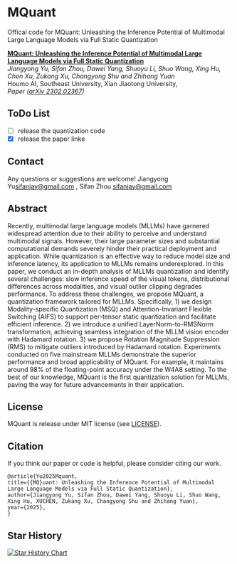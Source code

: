 # MQuant
Offical code for MQuant: Unleashing the Inference Potential of Multimodal Large Language Models via Full Static Quantization

[**MQuant:
Unleashing the Inference Potential of Multimodal Large Language Models via Full Static Quantization**](https://arxiv.org/abs/2502.00425)\
*Jiangyong Yu, Sifan Zhou, Dawei Yang, Shuoyu Li, Shuo Wang, Xing Hu, Chen Xu, Zukang Xu, Changyong Shu and Zhihang Yuan*\
Houmo AI, Southeast University, Xian Jiaotong University,\
*Paper ([arXiv 2302.02367](https://arxiv.org/abs/2502.00425))*



## ToDo List
- [ ] release the quantization code
- [x] release the paper linke

## Contact
Any questions or suggestions are welcome! Jiangyong Yu[sifanjay@gmail.com](mailto:sifanjay@gmail.com)
, Sifan Zhou [sifanjay@gmail.com](mailto:sifanjay@gmail.com)

## Abstract
Recently, multimodal large language models (MLLMs) have garnered widespread attention due to their ability to perceive and understand multimodal signals. However, their large parameter sizes and substantial computational demands severely hinder their practical deployment and application. While quantization is an effective way to reduce model size and inference latency, its application to MLLMs remains underexplored. In this paper, we conduct an in-depth analysis of MLLMs quantization and identify several challenges: slow inference speed of the visual tokens, distributional differences across modalities, and visual outlier clipping degrades performance. To address these challenges, we propose MQuant, a quantization framework tailored for MLLMs. Specifically, 1) we design Modality-specific Quantization (MSQ) and Attention-Invariant Flexible Switching (AIFS) to support per-tensor static quantization and facilitate efficient inference. 2) we introduce a unified LayerNorm-to-RMSNorm transformation, achieving seamless integration of the MLLM vision encoder with Hadamard rotation. 3) we propose Rotation Magnitude Suppression (RMS) to mitigate outliers introduced by Hadamard rotation. Experiments conducted on five mainstream MLLMs demonstrate the superior performance and broad applicability of MQuant. For example, it maintains around 98% of the floating-point accuracy under the W4A8 setting. To the best of our knowledge, MQuant is the first quantization solution for MLLMs, paving the way for future advancements in their application.


  
## License
MQuant is release under MIT license (see [LICENSE](LICENSE)).

## Citation
If you think our paper or code is helpful, please consider citing our work.
```
@article{Yu2025Mquant,
title={{MQ}uant: Unleashing the Inference Potential of Multimodal Large Language Models via Full Static Quantization},
author={Jiangyong Yu, Sifan Zhou, Dawei Yang, Shuoyu Li, Shuo Wang, Xing Hu, XUCHEN, Zukang Xu, Changyong Shu and Zhihang Yuan},
year={2025},
}
```

## Star History
[![Star History Chart](https://api.star-history.com/svg?repos=StiphyJay/MQuant&type=Date)](https://star-history.com/#StiphyJay/MQuant&Date)
